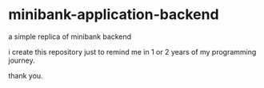 # minibank-application-backend
a simple replica of minibank backend

i create this repository just to remind me in 1 or 2 years of my programming journey.

thank you.
